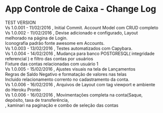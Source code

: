 # App Controle de Caixa - Change Log

TEST VERSION <br>
  Vs 1.0.001 - 11/02/2016 , Initial Commit. Account Model com CRUD completo<br>
  Vs 1.0.002 - 11/02/2016 , Devise adicionado e configurado, Layout melhorado na página de Login.<br>
                            Iconografia padrão fonte awesome em Accounts.<br>
  Vs 1.0.003 - 13/02/2016 , Testes automatizados com Capybara.<br>
  Vs 1.0.004 - 14/02/2016 , Mudança para banco POSTGRESQL( integridade referencial ) e filtro das contas por usuários<br>
                            Fixture das contas relacionadas com usuário 1<br>
  Vs 1.0.005 - 15/02/2016 , Ajustes visuais na tela de Lançamentos<br>
                            Regras de Saldo Negativo e formatação de valores nas telas<br>
                            Incluido relacionamento corrento no cadastramento da conta.<br>
  Vs 1.0.006 - 16/02/2016 , Arquivos de Layout com tag viewport e ambiente do Heroku Pronto<br>
  Vs 1.0.006 - 16/02/2016 , Movimentações completa na conta(Saque, depósito, taxa de transferência, <br>
                            , kaminari na paginação e combo de seleção das contas <br>
                            